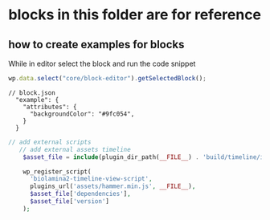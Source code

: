 # blocks in this folder are for reference

## how to create examples for blocks

While in editor select the block and run the code snippet

```js
wp.data.select("core/block-editor").getSelectedBlock();
```

```jsonc
// block.json
  "example": {
    "attributes": {
      "backgroundColor": "#9fc054",
    }
  }
```

```php
// add external scripts
   // add external assets timeline
    $asset_file = include(plugin_dir_path(__FILE__) . 'build/timeline/index.asset.php');

    wp_register_script(
      'biolamina2-timeline-view-script',
      plugins_url('assets/hammer.min.js', __FILE__),
      $asset_file['dependencies'],
      $asset_file['version']
    );
```
